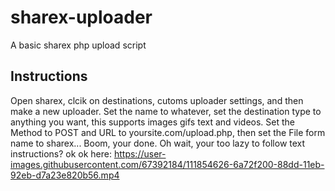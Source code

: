 # sharex-uploader
A basic sharex php upload script

## Instructions

Open sharex, clcik on destinations, cutoms uploader settings, and then make a new uploader. Set the name to whatever, set the destination type to anything you want, this supports images gifs text and videos. Set the Method to POST and URL to yoursite.com/upload.php, then set the File form name to sharex... Boom, your done. Oh wait, your too lazy to follow text instructions? ok ok here: https://user-images.githubusercontent.com/67392184/111854626-6a72f200-88dd-11eb-92eb-d7a23e820b56.mp4


